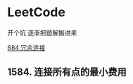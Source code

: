 # LeetCode
开个坑 逐渐把题解搬进来

[684.冗余连接](https://github.com/875977494/LeetCode/blob/master/684.%E5%86%97%E4%BD%99%E8%BF%9E%E6%8E%A5.md)

## 1584. 连接所有点的最小费用
